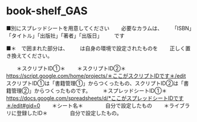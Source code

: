 # book-shelf_GAS

■別にスプレッドシートを用意してください
　　必要なカラムは、
　　「ISBN」「タイトル」「出版社」「著者」「出版日」
　　です

■＊　で囲まれた部分は、
　　は自身の環境で設定されたものを
　　正しく置き換えてください。

　　＊スクリプトID①＊
　　＊スクリプトID②＊
　　　　https://script.google.com/home/projects/＊ここがスクリプトIDです＊/edit
 　スクリプトID①は「書籍管理①」からつくったもの、スクリプトID②は「書籍管理②」からつくったものです。
　　＊スプレッドシートID①＊
　　　　https://docs.google.com/spreadsheets/d/*ここがスプレッドシートIDです＊/edit#gid=0
　　＊シート名＊
　　　　自分で設定したもの
　　＊ライブラリに登録したID＊
　　　　自分で設定したもの。

